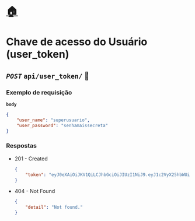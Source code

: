 # [:house:](../readme.md#recursos-da-api-nerd_face)

# Chave de acesso do Usuário (user_token)

## *`POST`* `api/user_token/` :key:

### Exemplo de requisição

**`body`**
```json
{
    "user_name": "superusuario",
    "user_password": "senhamaissecreta"
}
```

### Respostas

- 201 - Created
    ```json
    {
        "token": "eyJ0eXAiOiJKV1QiLCJhbGciOiJIUzI1NiJ9.eyJ1c2VyX25hbWUiOiJzdXBlcnVzdWFyaW8iLCJ1c2VyX3Bhc3N3b3JkIjoic2VuaGFtYWlzc2VjcmV0YSJ9.V4mUaubiWFzLGSAZavEnmmk7jY7xxqHiNl7mrHGWxFE"
    }
    ```

- 404 - Not Found
    ```json
    {
        "detail": "Not found."
    }
    ```
